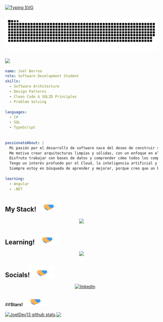 
<a href="https://git.io/typing-svg"><img src="https://readme-typing-svg.demolab.com?font=Gupter&pause=1000&width=435&lines=I'm+Joel;software+development+student" alt="Typing SVG" /></a>

###
<picture>
  <source media="(prefers-color-scheme: dark)" srcset="https://raw.githubusercontent.com/JoelDev13/JoelDev13/output/github-snake-dark.svg" />
  <source media="(prefers-color-scheme: light)" srcset="https://raw.githubusercontent.com/JoelDev13/JoelDev13/output/github-snake.svg" />
  <img alt="github-snake" src="https://raw.githubusercontent.com/JoelDev13/JoelDev13/output/github-snake.svg" />
</picture>


###

[![](https://visitcount.itsvg.in/api?id=JoelDev13&icon=0&color=0)](https://visitcount.itsvg.in) 


``` .yml
name: Joel Berroa
role: Software Development Student
skills:
  - Software Architecture
  - Design Patterns
  - Clean Code & SOLID Principles
  - Problem Solving

languages:
  - C#
  - SQL
  - TypeScript


passionateAbout: |
  Mi pasión por el desarrollo de software nace del deseo de construir soluciones que realmente funcionen y escalen.
  Me motiva crear arquitecturas limpias y sólidas, con un enfoque en el backend robusto y bien estructurado.
  Disfruto trabajar con bases de datos y comprender cómo todos los componentes del sistema se conectan para ofrecer rendimiento y confiabilidad.
  Tengo un interés profundo por el Cloud, la inteligencia artificial y el aprendizaje automático (IA/ML), así como los microservicios.
  Siempre estoy en búsqueda de aprender y mejorar, porque creo que un buen desarrollador nunca deja de evolucionar.

learning:
  - Angular
  - .NET
```


 ## <b>My Stack!</b><img src="https://github.com/0xAbdulKhalid/0xAbdulKhalid/raw/main/assets/mdImages/handshake.gif" width ="80">
 
 <p align="center">
  <a href="https://skillicons.dev">
    <img src="https://skillicons.dev/icons?i=html,css,tailwind,bootstrap,sass,js,ts,cs,py,mysql,redis,git,postman,linux,bash" />
  </a>
</p>

 ## <b>Learning!</b><img src="https://github.com/0xAbdulKhalid/0xAbdulKhalid/raw/main/assets/mdImages/handshake.gif" width ="80">

 <p align="center">
  <a href="https://skillicons.dev">
    <img src="https://skillicons.dev/icons?i=dotnet,mongodb,angular,java,spring,docker,azure,jenkins,tensorflow,sklearn" />
  </a>
</p>

## <b>Socials!</b><img src="https://github.com/0xAbdulKhalid/0xAbdulKhalid/raw/main/assets/mdImages/handshake.gif" width ="80">

<div align='center'>
<ul>
<a href="https://www.linkedin.com/in/joelberroa/" target="_blank">
<img src="https://img.shields.io/badge/linkedin-%2300acee.svg?color=405DE6&style=for-the-badge&logo=linkedin&logoColor=white" alt=linkedin style="margin-bottom:5px;"/>
</a>
</ul>
</div

##<b>Stars!</b><img src="https://github.com/0xAbdulKhalid/0xAbdulKhalid/raw/main/assets/mdImages/handshake.gif" width ="80">


<a href="https://github.com/JoelDev13/github-readme-stats">
  <img align="center" src="https://github-readme-stats.vercel.app/api?username=JoelDev13&show_icons=true&include_all_commits=true&theme=dark&hide_border=true#gh-dark-mode-only" alt="JoelDev13 github stats" />

</a> 
<a href="https://github.com/JoelDev13/github-readme-stats">
  <img align="center" src="https://github-readme-stats.vercel.app/api/top-langs/?username=JoelDev13&layout=compact&theme=dark&hide_border=true#gh-dark-mode-only" />
</a>
    
 
  

